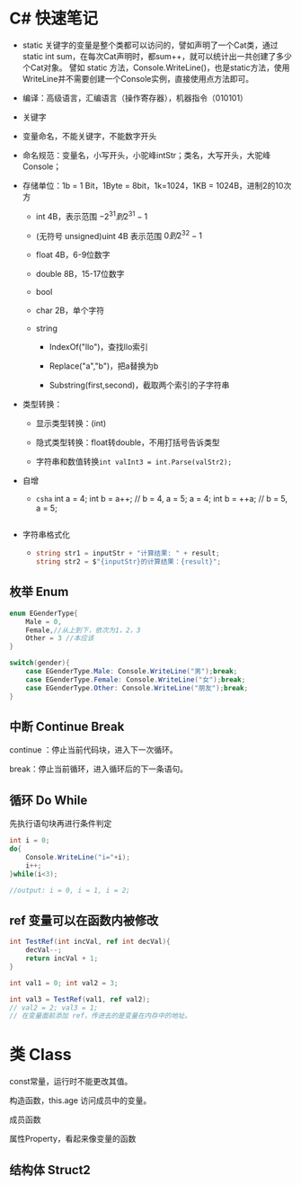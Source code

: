 # C# 快速笔记

- static 关键字的变量是整个类都可以访问的，譬如声明了一个Cat类，通过 static int sum，在每次Cat声明时，都sum++，就可以统计出一共创建了多少个Cat对象。
  譬如 static 方法，Console.WriteLine()，也是static方法，使用WriteLine并不需要创建一个Console实例，直接使用点方法即可。

- 编译：高级语言，汇编语言（操作寄存器），机器指令（010101）

- 关键字

- 变量命名，不能关键字，不能数字开头

- 命名规范：变量名，小写开头，小驼峰intStr；类名，大写开头，大驼峰Console；

- 存储单位：1b = 1 Bit，1Byte = 8bit，1k=1024，1KB = 1024B，进制2的10次方
  
  - int 4B，表示范围 $−2^{31} 到 2^{31}−1$
  
  - (无符号 unsigned)uint 4B 表示范围 $0到2^{32}-1$
  
  - float 4B，6-9位数字
  
  - double 8B，15-17位数字
  
  - bool
  
  - char 2B，单个字符
  
  - string
    
    - IndexOf("llo")，查找llo索引
    
    - Replace("a","b")，把a替换为b
    
    - Substring(first,second)，截取两个索引的子字符串

- 类型转换：
  
  - 显示类型转换：(int)
  
  - 隐式类型转换：float转double，不用打括号告诉类型
  
  - 字符串和数值转换`int valInt3 = int.Parse(valStr2);`

- 自增
  
  - ```csha```
    int a = 4;
    int b = a++; // b = 4, a = 5;
    a = 4;
    int b = ++a; // b = 5, a = 5;
    
    ```
    
    ```

- 字符串格式化
  
  - ```csharp
    string str1 = inputStr + "计算结果: " + result;
    string str2 = $"{inputStr}的计算结果：{result}";
    ```

## 枚举 Enum

```csharp
enum EGenderType{
    Male = 0,
    Female,//从上到下，依次为1，2，3
    Other = 3 //本应该
}

switch(gender){
    case EGenderType.Male: Console.WriteLine("男");break;
    case EGenderType.Female: Console.WriteLine("女");break;
    case EGenderType.Other: Console.WriteLine("朋友");break;    
}
```

## 中断 Continue Break

continue ：停止当前代码块，进入下一次循环。

break：停止当前循环，进入循环后的下一条语句。

## 循环 Do While

先执行语句块再进行条件判定

```csharp
int i = 0;
do{
    Console.WriteLine("i="+i);
    i++;
}while(i<3);

//output: i = 0, i = 1, i = 2;
```

## ref 变量可以在函数内被修改

```csharp
int TestRef(int incVal, ref int decVal){
    decVal--;
    return incVal + 1;
}

int val1 = 0; int val2 = 3;

int val3 = TestRef(val1, ref val2);
// val2 = 2; val3 = 1;
// 在变量面前添加 ref，传进去的是变量在内存中的地址。
```

# 类 Class

const常量，运行时不能更改其值。

构造函数，this.age 访问成员中的变量。

成员函数

属性Property，看起来像变量的函数

## 结构体 Struct2
